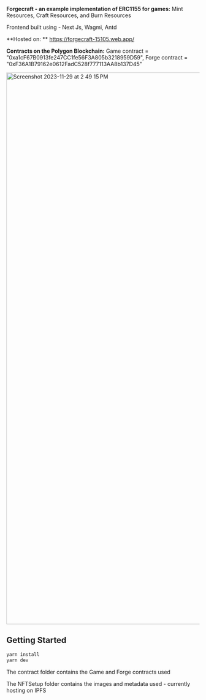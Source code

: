 **Forgecraft - an example implementation of ERC1155 for games:**
Mint Resources, Craft Resources, and Burn Resources

Frontend built using - Next Js, Wagmi, Antd

**Hosted on: **
https://forgecraft-15105.web.app/

**Contracts on the Polygon Blockchain:**
Game contract = "0xa1cF67B0913fe247CC1fe56F3A805b3218959D59",
Forge contract = "0xF36A1B79162e0612FadC528f777113AA8b137D45"

<img width="1440" alt="Screenshot 2023-11-29 at 2 49 15 PM" src="https://github.com/bicced/Forgecraft/assets/20571074/369a4e08-82a0-4002-8cfe-d58c0ef855b0">

## Getting Started

```bash
yarn install
yarn dev
```

The contract folder contains the Game and Forge contracts used

The NFTSetup folder contains the images and metadata used - currently hosting on IPFS
